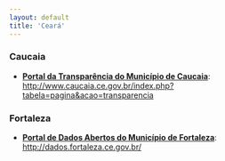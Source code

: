 ```yaml
---
layout: default
title: 'Ceará'
---
```


### Caucaia

- **[Portal da Transparência do Município de Caucaia](http://www.caucaia.ce.gov.br/index.php?tabela=pagina&acao=transparencia)**: http://www.caucaia.ce.gov.br/index.php?tabela=pagina&acao=transparencia

### Fortaleza

- **[Portal de Dados Abertos do Município de Fortaleza](http://dados.fortaleza.ce.gov.br/)**: http://dados.fortaleza.ce.gov.br/
